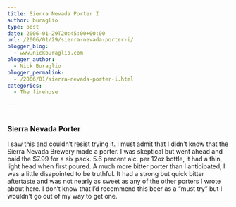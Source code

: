 ```yaml
---
title: Sierra Nevada Porter I
author: buraglio
type: post
date: 2006-01-29T20:45:00+00:00
url: /2006/01/29/sierra-nevada-porter-i/
blogger_blog:
  - www.nickburaglio.com
blogger_author:
  - Nick Buraglio
blogger_permalink:
  - /2006/01/sierra-nevada-porter-i.html
categories:
  - The firehose

---
```

<div>
</div>

[<img src="http://splashblog.com/buraglio/226188.jpg" border="0" alt="" />][1]

### Sierra Nevada Porter 

I saw this and couldn&#8217;t resist trying it. I must admit that I didn&#8217;t know that the Sierra Nevada Brewery made a porter. I was skeptical but went ahead and paid the $7.99 for a six pack. 5.6 percent alc. per 12oz bottle, it had a thin, light head when first poured. A much more bitter porter than I anticipated, I was a little disapointed to be truthful. It had a strong but quick bitter aftertaste and was not nearly as sweet as any of the other porters I wrote about here. I don&#8217;t know that I&#8217;d recommend this beer as a &#8220;must try&#8221; but I wouldn&#8217;t go out of my way to get one.

<div>
</div>

 [1]: http://splashblog.com/buraglio/226188.jpg